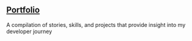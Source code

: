 ## [Portfolio](https://mehtaculous.github.io)

A compilation of stories, skills, and projects that provide insight into my developer journey